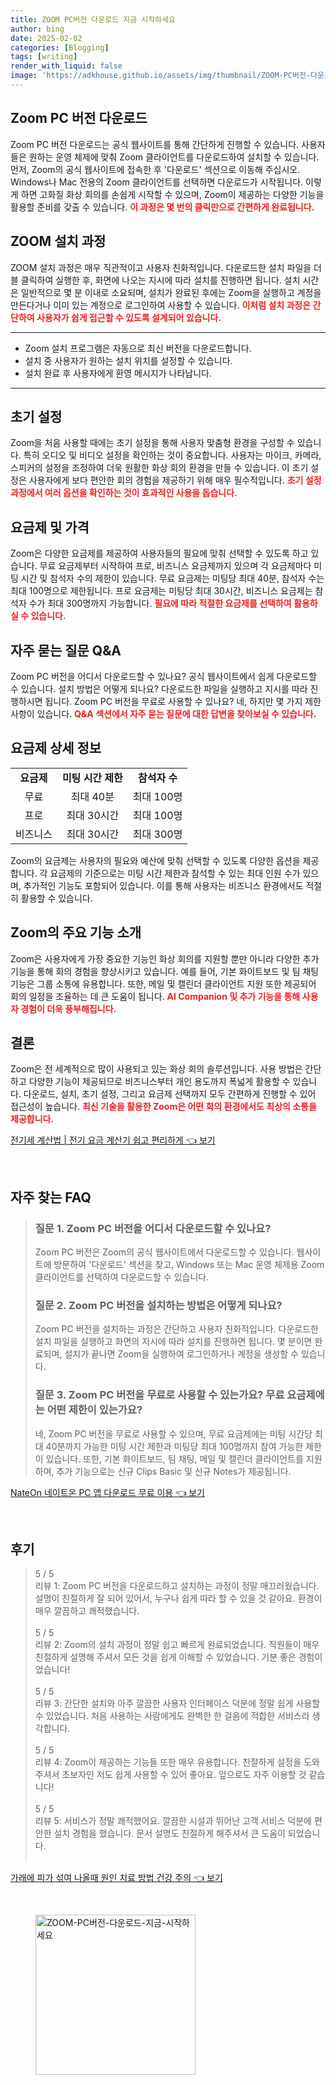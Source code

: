 ```yaml
---
title: ZOOM PC버전 다운로드 지금 시작하세요
author: bing
date: 2025-02-02
categories: [Blogging]
tags: [writing]
render_with_liquid: false
image: 'https://adkhouse.github.io/assets/img/thumbnail/ZOOM-PC버전-다운로드-지금-시작하세요.webp'
---
```



<h2 id='Zoom_PCVERSION_다운로드'>Zoom PC 버전 다운로드</h2>

<p>Zoom PC 버전 다운로드는 공식 웹사이트를 통해 간단하게 진행할 수 있습니다. 사용자들은 원하는 운영 체제에 맞춰 Zoom 클라이언트를 다운로드하여 설치할 수 있습니다. 먼저, Zoom의 공식 웹사이트에 접속한 후 '다운로드' 섹션으로 이동해 주십시오. Windows나 Mac 전용의 Zoom 클라이언트를 선택하면 다운로드가 시작됩니다. 이렇게 하면 고화질 화상 회의를 손쉽게 시작할 수 있으며, Zoom이 제공하는 다양한 기능을 활용할 준비를 갖출 수 있습니다. <b><span style="color: #ee2323;">이 과정은 몇 번의 클릭만으로 간편하게 완료됩니다.</span></b></p>

<h2 id='Zoom_설치_과정'>ZOOM 설치 과정</h2>

<p>ZOOM 설치 과정은 매우 직관적이고 사용자 친화적입니다. 다운로드한 설치 파일을 더블 클릭하여 실행한 후, 화면에 나오는 지시에 따라 설치를 진행하면 됩니다. 설치 시간은 일반적으로 몇 분 이내로 소요되며, 설치가 완료된 후에는 Zoom을 실행하고 계정을 만든다거나 이미 있는 계정으로 로그인하여 사용할 수 있습니다. <b><span style="color: #ee2323;">이처럼 설치 과정은 간단하여 사용자가 쉽게 접근할 수 있도록 설계되어 있습니다.</span></b></p>

<hr />

<ul>
    <li>Zoom 설치 프로그램은 자동으로 최신 버전을 다운로드합니다.</li>
    <li>설치 중 사용자가 원하는 설치 위치를 설정할 수 있습니다.</li>
    <li>설치 완료 후 사용자에게 환영 메시지가 나타납니다.</li>
</ul>

<hr />

<h2 id='Zoom_초기_설정'>초기 설정</h2>

<p>Zoom을 처음 사용할 때에는 초기 설정을 통해 사용자 맞춤형 환경을 구성할 수 있습니다. 특히 오디오 및 비디오 설정을 확인하는 것이 중요합니다. 사용자는 마이크, 카메라, 스피커의 설정을 조정하여 더욱 원활한 화상 회의 환경을 만들 수 있습니다. 이 초기 설정은 사용자에게 보다 편안한 회의 경험을 제공하기 위해 매우 필수적입니다. <b><span style="color: #ee2323;">초기 설정 과정에서 여러 옵션을 확인하는 것이 효과적인 사용을 돕습니다.</span></b></p>

<h2 id='Zoom_요금제_및_가격'>요금제 및 가격</h2>

<p>Zoom은 다양한 요금제를 제공하여 사용자들의 필요에 맞춰 선택할 수 있도록 하고 있습니다. 무료 요금제부터 시작하여 프로, 비즈니스 요금제까지 있으며 각 요금제마다 미팅 시간 및 참석자 수의 제한이 있습니다. 무료 요금제는 미팅당 최대 40분, 참석자 수는 최대 100명으로 제한됩니다. 프로 요금제는 미팅당 최대 30시간, 비즈니스 요금제는 참석자 수가 최대 300명까지 가능합니다. <b><span style="color: #ee2323;">필요에 따라 적절한 요금제를 선택하여 활용하실 수 있습니다.</span></b></p>

<h2 id='Zoom_자주_묻는_질문'>자주 묻는 질문 Q&A</h2>

<p>Zoom PC 버전을 어디서 다운로드할 수 있나요? 공식 웹사이트에서 쉽게 다운로드할 수 있습니다. 설치 방법은 어떻게 되나요? 다운로드한 파일을 실행하고 지시를 따라 진행하시면 됩니다. Zoom PC 버전을 무료로 사용할 수 있나요? 네, 하지만 몇 가지 제한사항이 있습니다. <b><span style="color: #ee2323;">Q&A 섹션에서 자주 묻는 질문에 대한 답변을 찾아보실 수 있습니다.</span></b></p>

<h2 id='Zoom_요금제_상세'>요금제 상세 정보</h2>

<table>
    <tr>
        <td style="text-align: center; height: 17px;"><b>요금제</b></td>
        <td style="text-align: center; height: 17px;"><b>미팅 시간 제한</b></td>
        <td style="text-align: center; height: 17px;"><b>참석자 수</b></td>
    </tr>
    <tr>
        <td style="text-align: center; height: 17px;">무료</td>
        <td style="text-align: center; height: 17px;">최대 40분</td>
        <td style="text-align: center; height: 17px;">최대 100명</td>
    </tr>
    <tr>
        <td style="text-align: center; height: 17px;">프로</td>
        <td style="text-align: center; height: 17px;">최대 30시간</td>
        <td style="text-align: center; height: 17px;">최대 100명</td>
    </tr>
    <tr>
        <td style="text-align: center; height: 17px;">비즈니스</td>
        <td style="text-align: center; height: 17px;">최대 30시간</td>
        <td style="text-align: center; height: 17px;">최대 300명</td>
    </tr>
</table>

<p>Zoom의 요금제는 사용자의 필요와 예산에 맞춰 선택할 수 있도록 다양한 옵션을 제공합니다. 각 요금제의 기준으로는 미팅 시간 제한과 참석할 수 있는 최대 인원 수가 있으며, 추가적인 기능도 포함되어 있습니다. 이를 통해 사용자는 비즈니스 환경에서도 적절히 활용할 수 있습니다.</p>

<h2 id='Zoom_기능_소개'>Zoom의 주요 기능 소개</h2>

<p>Zoom은 사용자에게 가장 중요한 기능인 화상 회의를 지원할 뿐만 아니라 다양한 추가 기능을 통해 회의 경험을 향상시키고 있습니다. 예를 들어, 기본 화이트보드 및 팀 채팅 기능은 그룹 소통에 유용합니다. 또한, 메일 및 캘린더 클라이언트 지원 또한 제공되어 회의 일정을 조율하는 데 큰 도움이 됩니다. <b><span style="color: #ee2323;">AI Companion 및 추가 기능을 통해 사용자 경험이 더욱 풍부해집니다.</span></b></p>

<h2 id='Zoom_결론'>결론</h2>

<p>Zoom은 전 세계적으로 많이 사용되고 있는 화상 회의 솔루션입니다. 사용 방법은 간단하고 다양한 기능이 제공되므로 비즈니스부터 개인 용도까지 폭넓게 활용할 수 있습니다. 다운로드, 설치, 초기 설정, 그리고 요금제 선택까지 모두 간편하게 진행할 수 있어 접근성이 높습니다. <b><span style="color: #ee2323;">최신 기술을 활용한 Zoom은 어떤 회의 환경에서도 최상의 소통을 제공합니다.</span></b></p>


<p><a class="click-button" title="전기세 계산법 | 전기 요금 계산기 쉽고 편리하게" href="https://adkhouse.github.io/posts/%EC%A0%84%EA%B8%B0%EC%84%B8-%EA%B3%84%EC%82%B0%EB%B2%95-%EC%A0%84%EA%B8%B0-%EC%9A%94%EA%B8%88-%EA%B3%84%EC%82%B0%EA%B8%B0-%EC%89%BD%EA%B3%A0-%ED%8E%B8%EB%A6%AC%ED%95%98%EA%B2%8C/" rel="dofollow">전기세 계산법 | 전기 요금 계산기 쉽고 편리하게 👈 보기</a></p><br>
<h2 id='자주_찾는_FAQ'>자주 찾는 FAQ</h2>
<div itemscope="" itemtype="https://schema.org/FAQPage"> 
<blockquote> 
<div itemscope="" itemprop="mainEntity" itemtype="https://schema.org/Question"> 
<h3 itemprop="name">질문 1. Zoom PC 버전을 어디서 다운로드할 수 있나요?</h3> 
<div itemscope="" itemprop="acceptedAnswer" itemtype="https://schema.org/Answer"> 
<span itemprop="text"> 
<p>Zoom PC 버전은 Zoom의 공식 웹사이트에서 다운로드할 수 있습니다. 웹사이트에 방문하여 '다운로드' 섹션을 찾고, Windows 또는 Mac 운영 체제용 Zoom 클라이언트를 선택하여 다운로드할 수 있습니다.</p> 
</span> 
</div> 
</div> 

<div itemscope="" itemprop="mainEntity" itemtype="https://schema.org/Question"> 
<h3 itemprop="name">질문 2. Zoom PC 버전을 설치하는 방법은 어떻게 되나요?</h3> 
<div itemscope="" itemprop="acceptedAnswer" itemtype="https://schema.org/Answer"> 
<span itemprop="text"> 
<p>Zoom PC 버전을 설치하는 과정은 간단하고 사용자 친화적입니다. 다운로드한 설치 파일을 실행하고 화면의 지시에 따라 설치를 진행하면 됩니다. 몇 분이면 완료되며, 설치가 끝나면 Zoom을 실행하여 로그인하거나 계정을 생성할 수 있습니다.</p> 
</span> 
</div> 
</div> 

<div itemscope="" itemprop="mainEntity" itemtype="https://schema.org/Question"> 
<h3 itemprop="name">질문 3. Zoom PC 버전을 무료로 사용할 수 있는가요? 무료 요금제에는 어떤 제한이 있는가요?</h3> 
<div itemscope="" itemprop="acceptedAnswer" itemtype="https://schema.org/Answer"> 
<span itemprop="text"> 
<p>네, Zoom PC 버전을 무료로 사용할 수 있으며, 무료 요금제에는 미팅 시간당 최대 40분까지 가능한 미팅 시간 제한과 미팅당 최대 100명까지 참여 가능한 제한이 있습니다. 또한, 기본 화이트보드, 팀 채팅, 메일 및 캘린더 클라이언트를 지원하며, 추가 기능으로는 신규 Clips Basic 및 신규 Notes가 제공됩니다.</p> 
</span> 
</div> 
</div> 

</blockquote> 
</div>
<p><a class="click-button" title="NateOn 네이트온 PC 앱 다운로드 무료 이용" href="https://adkhouse.github.io/posts/NateOn-%EB%84%A4%EC%9D%B4%ED%8A%B8%EC%98%A8-PC-%EC%95%B1-%EB%8B%A4%EC%9A%B4%EB%A1%9C%EB%93%9C-%EB%AC%B4%EB%A3%8C-%EC%9D%B4%EC%9A%A9/" rel="dofollow">NateOn 네이트온 PC 앱 다운로드 무료 이용 👈 보기</a></p><br>
<h2 id='후기'>후기</h2>
<div itemscope itemtype="https://schema.org/Product">
  <blockquote>
  <div itemprop="review" itemscope itemtype="https://schema.org/Review">
      <div itemprop="reviewRating" itemscope itemtype="https://schema.org/Rating"> <span itemprop="ratingValue">5</span> / <span itemprop="bestRating">5</span> </div>
      <span itemprop="reviewBody">리뷰 1: Zoom PC 버전을 다운로드하고 설치하는 과정이 정말 매끄러웠습니다. 설명이 친절하게 잘 되어 있어서, 누구나 쉽게 따라 할 수 있을 것 같아요. 환경이 매우 깔끔하고 쾌적했습니다.</span>
  </div>
  <br>
  <div itemprop="review" itemscope itemtype="https://schema.org/Review">
      <div itemprop="reviewRating" itemscope itemtype="https://schema.org/Rating"> <span itemprop="ratingValue">5</span> / <span itemprop="bestRating">5</span> </div>
      <span itemprop="reviewBody">리뷰 2: Zoom의 설치 과정이 정말 쉽고 빠르게 완료되었습니다. 직원들이 매우 친절하게 설명해 주셔서 모든 것을 쉽게 이해할 수 있었습니다. 기분 좋은 경험이었습니다!</span>
  </div>
  <br>
  <div itemprop="review" itemscope itemtype="https://schema.org/Review">
      <div itemprop="reviewRating" itemscope itemtype="https://schema.org/Rating"> <span itemprop="ratingValue">5</span> / <span itemprop="bestRating">5</span> </div>
      <span itemprop="reviewBody">리뷰 3: 간단한 설치와 아주 깔끔한 사용자 인터페이스 덕분에 정말 쉽게 사용할 수 있었습니다. 처음 사용하는 사람에게도 완벽한 한 걸음에 적합한 서비스라 생각합니다.</span>
  </div>
  <br>
  <div itemprop="review" itemscope itemtype="https://schema.org/Review">
      <div itemprop="reviewRating" itemscope itemtype="https://schema.org/Rating"> <span itemprop="ratingValue">5</span> / <span itemprop="bestRating">5</span> </div>
      <span itemprop="reviewBody">리뷰 4: Zoom이 제공하는 기능들 또한 매우 유용합니다. 친절하게 설정을 도와주셔서 초보자인 저도 쉽게 사용할 수 있어 좋아요. 앞으로도 자주 이용할 것 같습니다!</span>
  </div>
  <br>
  <div itemprop="review" itemscope itemtype="https://schema.org/Review">
      <div itemprop="reviewRating" itemscope itemtype="https://schema.org/Rating"> <span itemprop="ratingValue">5</span> / <span itemprop="bestRating">5</span> </div>
      <span itemprop="reviewBody">리뷰 5: 서비스가 정말 쾌적했어요. 깔끔한 시설과 뛰어난 고객 서비스 덕분에 편안한 설치 경험을 했습니다. 문서 설명도 친절하게 해주셔서 큰 도움이 되었습니다.</span>
  </div>
  <br>
  </blockquote>
</div>
<p><a class="click-button" title="가래에 피가 섞여 나올때 원인 치료 방법 건강 주의" href="https://adkhouse.github.io/posts/%EA%B0%80%EB%9E%98%EC%97%90-%ED%94%BC%EA%B0%80-%EC%84%9E%EC%97%AC-%EB%82%98%EC%98%AC%EB%95%8C-%EC%9B%90%EC%9D%B8-%EC%B9%98%EB%A3%8C-%EB%B0%A9%EB%B2%95-%EA%B1%B4%EA%B0%95-%EC%A3%BC%EC%9D%98/" rel="dofollow">가래에 피가 섞여 나올때 원인 치료 방법 건강 주의 👈 보기</a></p><br>
<figure class="image"><img src="https://adkhouse.github.io/assets/img/thumbnail/ZOOM-PC버전-다운로드-지금-시작하세요.webp" alt="ZOOM-PC버전-다운로드-지금-시작하세요" width="256" height="256"></figure>